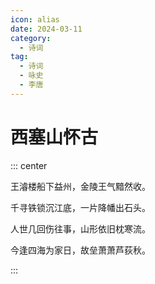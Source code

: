 ```yaml
---
icon: alias
date: 2024-03-11
category:
  - 诗词
tag:
  - 诗词
  - 咏史
  - 李唐
---
```


# 西塞山怀古

<!-- more -->

::: center

王濬楼船下益州，金陵王气黯然收。

千寻铁锁沉江底，一片降幡出石头。

人世几回伤往事，山形依旧枕寒流。

今逢四海为家日，故垒萧萧芦荻秋。

:::